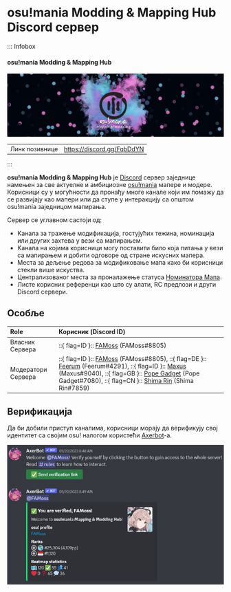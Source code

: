 # osu!mania Modding & Mapping Hub Discord сервер

::: Infobox

<!-- lint ignore heading-increment -->

#### osu!mania Modding & Mapping Hub

![Server banner](img/banner.jpg "osu!mania Modding & Mapping Hub банер сервера, дизајниран од стране корисника Leniane")

|  |  |
| :-- | :-- |
| Линк позивнице | <https://discord.gg/FqbDdYN> |

:::

**osu!mania Modding & Mapping Hub** је [Discord](https://discord.com) сервер заједнице намењен за све актуелне и амбициозне [osu!mania](/wiki/Game_mode/osu!mania) мапере и модере. Корисници су у могућности да пронађу многе канале који им помажу да се развијају као мапери или да ступе у интеракцију са општом osu!mania заједницом мапирања.

Сервер се углавном састоји од:

- Канала за тражење модификација, гостујућих тежина, номинација или других захтева у вези са мапирањем.
- Канала на којима корисници могу поставити било која питања у вези са мапирањем и добити одговоре од стране искусних мапера.
- Места за дељење редова за модификовање мапа како би корисници стекли више искуства.
- Централизованог места за проналажење статуса [Номинатора Мапа](/wiki/People/Beatmap_Nominators).
- Листе корисних референци као што су алати, RC предлози и други Discord сервери.

## Особље

| Role | Корисник (Discord ID) |
| :-- | :-- |
| Власник Сервера | ::{ flag=ID }:: [FAMoss](https://osu.ppy.sh/users/7707789) (FAMoss#8805) |
| Модератори Сервера | ::{ flag=ID }:: [FAMoss](https://osu.ppy.sh/users/7707789) (FAMoss#8805), ::{ flag=DE }:: [Feerum](https://osu.ppy.sh/users/4815717) (Feerum#4291), ::{ flag=ID }:: [Maxus](https://osu.ppy.sh/users/4335785) (Maxus#9040), ::{ flag=GB }:: [Pope Gadget](https://osu.ppy.sh/users/2288341) (Pope Gadget#7080), ::{ flag=CN }:: [Shima Rin](https://osu.ppy.sh/users/6089608) (Shima Rin#7859) |

## Верификација

Да би добили приступ каналима, корисници морају да верификују свој идентитет са својим osu! налогом користећи [Axerbot](https://osu.ppy.sh/community/forums/topics/1604925)-а.

![Порука за верификацију од AxerBot-а](img/auth.jpg "Када се придружите серверу, AxerBot ће затражити од корисника да потврди свој идентитет са својим osu! профилом користећи OAuth2.")
